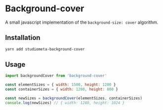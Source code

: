 # Background-cover

A small javascript implementation of the `background-size: cover` algorithm.

## Installation

```bash
yarn add studiometa-background-cover
```

## Usage

```js
import backgroundCover from 'background-cover'

const elementSizes = { width: 1500, height: 1200 }
const containerSizes = { width: 1280, height: 800 }

const newSizes = backgroundCover(elementSizes, containerSizes)
console.log(newSizes) // { width: 1280, height: 1024 }
```
